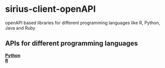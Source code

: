 # sirius-client-openAPI

openAPI based libraries for different  programming languages like R, Python, Java and Ruby

## APIs for different programming languages

[**Python**](client-api_python)  
[**R**](client-api_r)  
